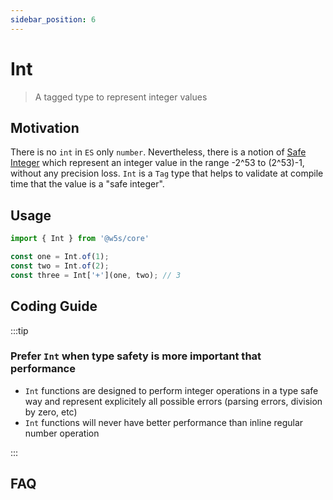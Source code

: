 ```yaml
---
sidebar_position: 6
---
```


# Int

> A tagged type to represent integer values

## Motivation

There is no `int` in `ES` only `number`. Nevertheless, there is a notion of [Safe Integer](https://developer.mozilla.org/fr/docs/Web/JavaScript/Reference/Global_Objects/Number/isSafeInteger) which represent an integer value in the range -2^53 to (2^53)-1, without any precision loss.
`Int` is a `Tag` type that helps to validate at compile time that the value is a "safe integer".

## Usage

```ts
import { Int } from '@w5s/core'

const one = Int.of(1);
const two = Int.of(2);
const three = Int['+'](one, two); // 3
```

## Coding Guide

:::tip

### Prefer `Int` when type safety is more important that performance

- `Int` functions are designed to perform integer operations in a type safe way and represent explicitely all possible errors (parsing errors, division by zero, etc)
- `Int` functions will never have better performance than inline regular number operation

:::

## FAQ


